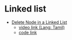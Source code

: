 # Linked list

- [Delete Node in a Linked List](https://leetcode.com/problems/delete-node-in-a-linked-list/)
  - [video link (Lang: Tamil)](https://youtu.be/lpkUbFi4MJw)
  - [code link](https://github.com/cpp-maze/linked-list-problems/blob/main/problems/delete-node-in-a-linked-list.cpp)
